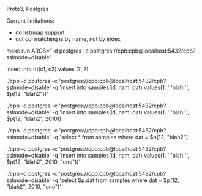 Proto3, Postgres

Current limitations:
- no list/map support
- out col matching is by name, not by index

make run ARGS="-d postgres -c postgres://cpb:cpb@localhost:5432/cpb?sslmode=disable"

insert into ttt(c1, c2) values (?, ?)

./cpb -d postgres -c 'postgres://cpb:cpb@localhost:5432/cpb?sslmode=disable' -q 'insert into samples(id, nam, dat) values(1, '\''blah'\'', $p(12, "blah2"))'

./cpb -d postgres -c 'postgres://cpb:cpb@localhost:5432/cpb?sslmode=disable' -q 'insert into samples(id, nam, dat) values(1, '\''blah'\'', $p(12, "blah2", 2010))'

./cpb -d postgres -c 'postgres://cpb:cpb@localhost:5432/cpb?sslmode=disable' -q 'select * from samples where dat = $p(12, "blah2")'

./cpb -d postgres -c 'postgres://cpb:cpb@localhost:5432/cpb?sslmode=disable' -q 'insert into samples(id, nam, dat) values(1, '\''blah'\'', $p(12, "blah2", 2010, "uno"))'

./cpb -d postgres -c 'postgres://cpb:cpb@localhost:5432/cpb?sslmode=disable' -q 'select $p:dat from samples where dat = $p(12, "blah2", 2010, "uno")'

